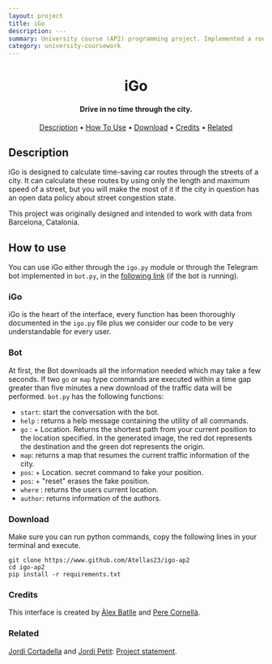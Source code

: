 ```yaml
---
layout: project
title: iGo
description: ---
summary: University course (AP2) programming project. Implemented a route planner that works within the city of Barcelona, Catalonia, optimizing routes based on the real time congestion state of every tracked street in a Barcelona OpenData dataset. This project also counts with a Telegram bot to assist in the usage of the python module.
category: university-coursework
---
```


<h1 align="center">
  iGo
  <br>
</h1>

<h4 align="center">Drive in no time through the city.</h4>

<p align="center">
  <a href="#description">Description</a> •
  <a href="#how-to-use">How To Use</a> •
  <a href="#download">Download</a> •
  <a href="#credits">Credits</a> •
  <a href="#related">Related</a>
</p>

## Description
iGo is designed to calculate time-saving car routes through the streets of a city. It can calculate these routes by using only the length and maximum speed of a street, but you will make the most of it if the city in question has an open data policy about street congestion state.

This project was originally designed and intended to work with data from Barcelona, Catalonia.

## How to use
You can use iGo either through the `igo.py` module or through the Telegram bot implemented in `bot.py`, in the [following link](https://t.me/AlexPereSuperbot/) (if the bot is running).


### iGo

iGo is the heart of the interface, every function has been thoroughly documented in the `igo.py` file plus we consider our code to be very understandable for every user.

### Bot
At first, the Bot downloads all the information needed which may take a few seconds. If two `go` or `map` type commands are executed within a time gap greater than five minutes a new download of the traffic data will be performed.
`bot.py` has the following functions:
- `start`: start the conversation with the bot.
- `help` : returns a help message containing the utility of all commands.
- `go` : + Location. Returns the shortest path from your current position to the location specified. In the generated image, the red dot represents the destination and the green dot represents the origin.
- `map`: returns a map that resumes the current traffic information of the city.
- `pos`: + Location. secret command to fake your position.
- `pos`: + "reset" erases the fake position.
- `where` : returns the users current location.
- `author`: returns information of the authors.

### Download
Make sure you can run python commands, copy the following lines in your terminal and execute. 
```shell
git clone https://www.github.com/Atellas23/igo-ap2
cd igo-ap2
pip install -r requirements.txt
```

###  Credits
This interface is created by [Àlex Batlle](https://github.com/Atellas23) and [Pere Cornellà](https://github.com/perecornella).

### Related
[Jordi Cortadella](https://github.com/jordicf) and [Jordi Petit](https://github.com/jordi-petit): [Project statement](https://github.com/jordi-petit/ap2-igo-2021).